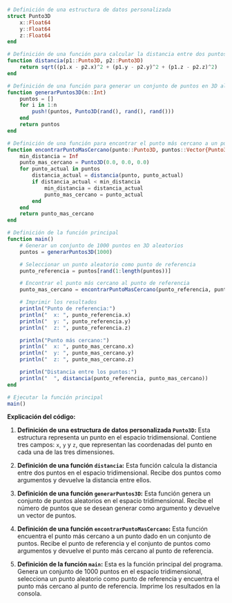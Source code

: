 ```julia

# Definición de una estructura de datos personalizada
struct Punto3D
    x::Float64
    y::Float64
    z::Float64
end

# Definición de una función para calcular la distancia entre dos puntos en 3D
function distancia(p1::Punto3D, p2::Punto3D)
    return sqrt((p1.x - p2.x)^2 + (p1.y - p2.y)^2 + (p1.z - p2.z)^2)
end

# Definición de una función para generar un conjunto de puntos en 3D aleatorios
function generarPuntos3D(n::Int)
    puntos = []
    for i in 1:n
        push!(puntos, Punto3D(rand(), rand(), rand()))
    end
    return puntos
end

# Definición de una función para encontrar el punto más cercano a un punto dado
function encontrarPuntoMasCercano(punto::Punto3D, puntos::Vector{Punto3D})
    min_distancia = Inf
    punto_mas_cercano = Punto3D(0.0, 0.0, 0.0)
    for punto_actual in puntos
        distancia_actual = distancia(punto, punto_actual)
        if distancia_actual < min_distancia
            min_distancia = distancia_actual
            punto_mas_cercano = punto_actual
        end
    end
    return punto_mas_cercano
end

# Definición de la función principal
function main()
    # Generar un conjunto de 1000 puntos en 3D aleatorios
    puntos = generarPuntos3D(1000)

    # Seleccionar un punto aleatorio como punto de referencia
    punto_referencia = puntos[rand(1:length(puntos))]

    # Encontrar el punto más cercano al punto de referencia
    punto_mas_cercano = encontrarPuntoMasCercano(punto_referencia, puntos)

    # Imprimir los resultados
    println("Punto de referencia:")
    println("  x: ", punto_referencia.x)
    println("  y: ", punto_referencia.y)
    println("  z: ", punto_referencia.z)

    println("Punto más cercano:")
    println("  x: ", punto_mas_cercano.x)
    println("  y: ", punto_mas_cercano.y)
    println("  z: ", punto_mas_cercano.z)

    println("Distancia entre los puntos:")
    println("  ", distancia(punto_referencia, punto_mas_cercano))
end

# Ejecutar la función principal
main()

```

**Explicación del código:**

1. **Definición de una estructura de datos personalizada `Punto3D`:** Esta estructura representa un punto en el espacio tridimensional. Contiene tres campos: `x`, `y` y `z`, que representan las coordenadas del punto en cada una de las tres dimensiones.


2. **Definición de una función `distancia`:** Esta función calcula la distancia entre dos puntos en el espacio tridimensional. Recibe dos puntos como argumentos y devuelve la distancia entre ellos.


3. **Definición de una función `generarPuntos3D`:** Esta función genera un conjunto de puntos aleatorios en el espacio tridimensional. Recibe el número de puntos que se desean generar como argumento y devuelve un vector de puntos.


4. **Definición de una función `encontrarPuntoMasCercano`:** Esta función encuentra el punto más cercano a un punto dado en un conjunto de puntos. Recibe el punto de referencia y el conjunto de puntos como argumentos y devuelve el punto más cercano al punto de referencia.


5. **Definición de la función `main`:** Esta es la función principal del programa. Genera un conjunto de 1000 puntos en el espacio tridimensional, selecciona un punto aleatorio como punto de referencia y encuentra el punto más cercano al punto de referencia. Imprime los resultados en la consola.